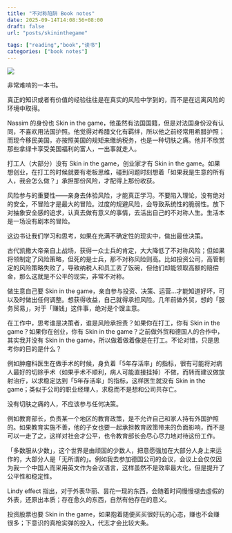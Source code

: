 ```yaml
---
title: "不对称陷阱 Book notes"
date: 2025-09-14T14:08:56+08:00
draft: false
url: "posts/skininthegame"

tags: ["reading","book","读书"]
categories: ["book notes"]
---
```

![](/img/rg.jpeg)




非常难啃的一本书。

真正的知识或者有价值的经验往往是在真实的风险中学到的，而不是在远离风险的环境中取得。

Nassim 的身份也 Skin in the game，他虽然有法国国籍，但是对法国身份没有认同，不喜欢用法国护照。他觉得对希腊文化有羁绊，所以他之前经常用希腊护照；而现今移民美国，亦按照美国的规矩来缴纳税务，也是一种切肤之痛。他并不欣赏那些拿绿卡享受美国福利的富人，一出事就走人。

打工人（大部分）没有 Skin in the game，创业家才有 Skin in the game。如果想创业，在打工的时候就要有老板思维，碰到问题时刻想着「如果我是生意的所有人，我会怎么做？」承担那份风险，才配得上那份收获。

风险参与的重要性——亲身去体验风险，才能真正学习。不要陷入理论，没有绝对的安全，不冒险才是最大的冒险。过度的规避风险，会导致系统性的脆弱性。放下对抽象安全感的追求，认真去做有意义的事情，去活出自己的不对称人生。生活本是一场没有剧本的冒险。

这边书让我们学习和思考，如果在充满不确定性的现实中，做出最佳决策。

古代凯撒大帝亲自上战场，获得一众士兵的肯定，大大降低了不对称风险；但如果将领制定了风险策略，但死的是士兵，那不对称风险则高。比如投资公司，高管制定的风险策略失败了，导致纳税人和员工丢了饭碗，但他们却能领取高额的赔偿金，那么这就是不公平的现实，非常不对称。

做生意自己要 Skin in the game，亲自参与投资、决策、运营…才能知道好坏，可以及时做出任何调整。想获得收益，自己就得承担风险。几年前做外贸，想的「服务贸易」，对于「赚钱」这件事，绝对是个馊主意。

在工作中，思考谁是决策者，谁是风险承担责？如果你在打工，你有 Skin in the game？如果你在创业，你有 Skin in the game？之前做外贸和德国人的合作中，其实我并没有 Skin in the game，所以做着做着像是在打工。不论对错，只是思考你的目的是什么？

例如肿瘤科医生在做手术的时候，身负着「5年存活率」的指标，很有可能将对病人最好的切除手术（如果手术不顺利，病人可能直接挂掉）不做，而转而建议做放射治疗，以求稳定达到「5年存活率」的指标，这样医生就没有 Skin in the game；类似于公司的职业经理人，求稳而不是想和公司共存亡。

没有切肤之痛的人，不应该参与任何决策。

例如教育部长，负责某一个地区的教育政策，是不允许自己和家人持有外国护照的。如果教育实施不善，他的子女也要一起承担教育政策带来的负面影响，而不是可以一走了之，这样对社会才公平，也令教育部长会尽心尽力地对待这份工作。

「多数服从少数」，这个世界是由顽固的少数人，把意愿强加在大部分人身上来运作的，大部分人是「无所谓的」。例如我去参加德国公司的会议，会议上会仅仅因为我一个中国人而采用英文作为会议语言，这样虽然不是效率最大化，但是提升了公平性和稳定性。

Lindy effect 指出，对于外表华丽、昙花一现的东西，会随着时间慢慢褪去虚假的外表，还原出本质；存在愈久的东西，自然有他存在的意义。

投资股票也要 Skin in the game，如果抱着随便买买很好玩的心态，赚也不会赚很多；下意识的真枪实弹的投入，代志才会比较大条。